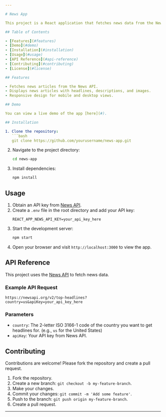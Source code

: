 ```yaml
---

# News App

This project is a React application that fetches news data from the News API and displays it on the website.

## Table of Contents

- [Features](#features)
- [Demo](#demo)
- [Installation](#installation)
- [Usage](#usage)
- [API Reference](#api-reference)
- [Contributing](#contributing)
- [License](#license)

## Features

- Fetches news articles from the News API.
- Displays news articles with headlines, descriptions, and images.
- Responsive design for mobile and desktop views.

## Demo

You can view a live demo of the app [here](#).

## Installation

1. Clone the repository:
   ```bash
   git clone https://github.com/yourusername/news-app.git
   ```
2. Navigate to the project directory:
   ```bash
   cd news-app
   ```
3. Install dependencies:
   ```bash
   npm install
   ```

## Usage

1. Obtain an API key from [News API](https://newsapi.org/).
2. Create a `.env` file in the root directory and add your API key:
   ```
   REACT_APP_NEWS_API_KEY=your_api_key_here
   ```
3. Start the development server:
   ```bash
   npm start
   ```
4. Open your browser and visit `http://localhost:3000` to view the app.

## API Reference

This project uses the [News API](https://newsapi.org/) to fetch news data.

### Example API Request

```
https://newsapi.org/v2/top-headlines?country=us&apiKey=your_api_key_here
```

### Parameters

- `country`: The 2-letter ISO 3166-1 code of the country you want to get headlines for. (e.g., `us` for the United States)
- `apiKey`: Your API key from News API.

## Contributing

Contributions are welcome! Please fork the repository and create a pull request.

1. Fork the repository.
2. Create a new branch: `git checkout -b my-feature-branch`.
3. Make your changes.
4. Commit your changes: `git commit -m 'Add some feature'`.
5. Push to the branch: `git push origin my-feature-branch`.
6. Create a pull request.
 
---
```


